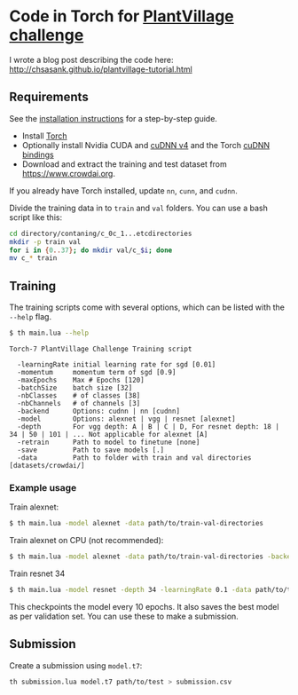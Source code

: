 # Code in Torch for [PlantVillage challenge](https://www.crowdai.org/challenges/1)

I wrote a blog post describing the code here: http://chsasank.github.io/plantvillage-tutorial.html


## Requirements
See the [installation instructions](INSTALL.md) for a step-by-step guide.
- Install [Torch](http://torch.ch/docs/getting-started.html)
- Optionally install Nvidia CUDA and [cuDNN v4](https://developer.nvidia.com/cudnn) and the Torch [cuDNN bindings](https://github.com/soumith/cudnn.torch/tree/R4)
- Download and extract the training and test dataset from https://www.crowdai.org.

If you already have Torch installed, update `nn`, `cunn`, and `cudnn`.

Divide the training data in to `train` and `val` folders. You can use a bash script like this:
```bash
cd directory/contaning/c_0c_1...etcdirectories
mkdir -p train val
for i in {0..37}; do mkdir val/c_$i; done
mv c_* train
```

## Training
The training scripts come with several options, which can be listed with the `--help` flag.
```bash
$ th main.lua --help
```

```
Torch-7 PlantVillage Challenge Training script

  -learningRate initial learning rate for sgd [0.01]
  -momentum     momentum term of sgd [0.9]
  -maxEpochs    Max # Epochs [120]
  -batchSize    batch size [32]
  -nbClasses    # of classes [38]
  -nbChannels   # of channels [3]
  -backend      Options: cudnn | nn [cudnn]
  -model        Options: alexnet | vgg | resnet [alexnet]
  -depth        For vgg depth: A | B | C | D, For resnet depth: 18 | 34 | 50 | 101 | ... Not applicable for alexnet [A]
  -retrain      Path to model to finetune [none]
  -save         Path to save models [.]
  -data         Path to folder with train and val directories [datasets/crowdai/]

```

### Example usage
Train alexnet:
```bash
$ th main.lua -model alexnet -data path/to/train-val-directories
```

Train alexnet on CPU (not recommended):
```bash
$ th main.lua -model alexnet -data path/to/train-val-directories -backend nn
```

Train resnet 34
```bash
$ th main.lua -model resnet -depth 34 -learningRate 0.1 -data path/to/train-val-directories
```

This checkpoints the model every 10 epochs. It also saves the best model as per validation set. 
You can use these to make a submission.

## Submission
Create a submission using `model.t7`:
```bash
th submission.lua model.t7 path/to/test > submission.csv
```
